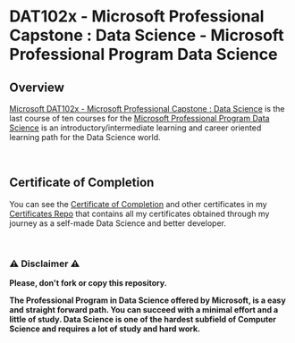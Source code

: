 # DAT102x - Microsoft Professional Capstone : Data Science - Microsoft Professional Program Data Science

## Overview
[Microsoft DAT102x - Microsoft Professional Capstone : Data Science](https://www.edx.org/course/microsoft-professional-capstone-data-science-2) is the last course of ten courses for the [Microsoft Professional Program Data Science](https://www.edx.org/microsoft-professional-program-data-science) is an introductory/intermediate learning and career oriented learning path for the Data Science world.  


<br/>

## Certificate of Completion
You can see the [Certificate of Completion](https://github.com/AlessandroCorradini/Certificates/blob/master/Edx%20-%20Microsoft%20DAT102x%20Data%20Science%20Professional%20Project%20Certificate.pdf) and other certificates in my [Certificates Repo](https://github.com/AlessandroCorradini/Certificates) that contains all my certificates obtained through my journey as a self-made Data Science and better developer.

<br/>

### ⚠️ Disclaimer ⚠️
**Please, don't fork or copy this repository.**

**The Professional Program in Data Science offered by Microsoft, is a easy and straight forward path. You can succeed with a minimal effort and a little of study. Data Science is one of the hardest subfield of Computer Science and requires a lot of study and hard work.**